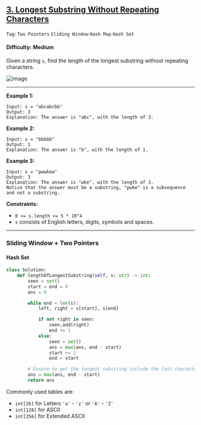 ## [3. Longest Substring Without Repeating Characters](https://leetcode.com/problems/longest-substring-without-repeating-characters/)

```Tag```: ```Two Pointers``` ```Sliding Window``` ```Hash Map``` ```Hash Set```

#### Difficulty: Medium

Given a string ```s```, find the length of the longest substring without repeating characters.

![image](https://user-images.githubusercontent.com/35042430/225391142-77b1b81a-a802-4438-aa5e-7ab4694051ca.png)

---

__Example 1:__
```
Input: s = "abcabcbb"
Output: 3
Explanation: The answer is "abc", with the length of 3.
```

__Example 2:__
```
Input: s = "bbbbb"
Output: 1
Explanation: The answer is "b", with the length of 1.
```

__Example 3:__
```
Input: s = "pwwkew"
Output: 3
Explanation: The answer is "wke", with the length of 3.
Notice that the answer must be a substring, "pwke" is a subsequence and not a substring.
```

__Constraints:__

- ```0 <= s.length <= 5 * 10^4```
- ```s``` consists of English letters, digits, symbols and spaces.

---

### Sliding Window + Two Pointers

#### Hash Set

```Python
class Solution:
    def lengthOfLongestSubstring(self, s: str) -> int:
        seen = set()
        start = end = 0
        ans = 0

        while end < len(s):
            left, right = s[start], s[end]

            if not right in seen:
                seen.add(right)
                end += 1
            else:
                seen = set()
                ans = max(ans, end - start)
                start += 1
                end = start

        # Ensure to get the longest substring include the last character in s
        ans = max(ans, end - start)
        return ans
```

Commonly used tables are:

- ```int[26]``` for Letters ```'a'``` - ```'z'``` or ```'A'``` - ```'Z'```
- ```int[128]``` for ASCII
- ```int[256]``` for Extended ASCII
